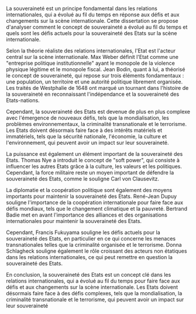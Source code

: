 La souveraineté est un principe fondamental dans les relations internationales, qui a évolué au fil du temps en réponse aux défis et aux changements sur la scène internationale. Cette dissertation se propose d'analyser comment le concept de souveraineté a évolué au fil du temps et quels sont les défis actuels pour la souveraineté des Etats sur la scène internationale.

Selon la théorie réaliste des relations internationales, l'Etat est l'acteur central sur la scène internationale. Max Weber définit l'Etat comme une "entreprise politique institutionnelle" ayant le monopole de la violence physique légitime et le monopole fiscal. Jean Bodin, quant à lui, a théorisé le concept de souveraineté, qui repose sur trois éléments fondamentaux : une population, un territoire et une autorité politique librement organisée. Les traités de Westphalie de 1648 ont marqué un tournant dans l'histoire de la souveraineté en reconnaissant l'indépendance et la souveraineté des Etats-nations.

Cependant, la souveraineté des Etats est devenue de plus en plus complexe avec l'émergence de nouveaux défis, tels que la mondialisation, les problèmes environnementaux, la criminalité transnationale et le terrorisme. Les Etats doivent désormais faire face à des intérêts matériels et immatériels, tels que la sécurité nationale, l'économie, la culture et l'environnement, qui peuvent avoir un impact sur leur souveraineté.

La puissance est également un élément important de la souveraineté des Etats. Thomas Nye a introduit le concept de "soft power", qui consiste à influencer les autres Etats grâce à la culture, les valeurs et les politiques. Cependant, la force militaire reste un moyen important de défendre la souveraineté des Etats, comme le souligne Carl von Clausevitz.

La diplomatie et la coopération politique sont également des moyens importants pour maintenir la souveraineté des Etats. René-Jean Dupuy souligne l'importance de la coopération internationale pour faire face aux défis mondiaux, tels que le changement climatique et la pauvreté. Bertrand Badie met en avant l'importance des alliances et des organisations internationales pour maintenir la souveraineté des Etats.

Cependant, Francis Fukuyama souligne les défis actuels pour la souveraineté des Etats, en particulier en ce qui concerne les menaces transnationales telles que la criminalité organisée et le terrorisme. Donna Schlagheck souligne également le rôle croissant des acteurs non étatiques dans les relations internationales, ce qui peut remettre en question la souveraineté des Etats.

En conclusion, la souveraineté des Etats est un concept clé dans les relations internationales, qui a évolué au fil du temps pour faire face aux défis et aux changements sur la scène internationale. Les Etats doivent désormais faire face à des défis complexes, tels que la mondialisation, la criminalité transnationale et le terrorisme, qui peuvent avoir un impact sur leur souveraineté